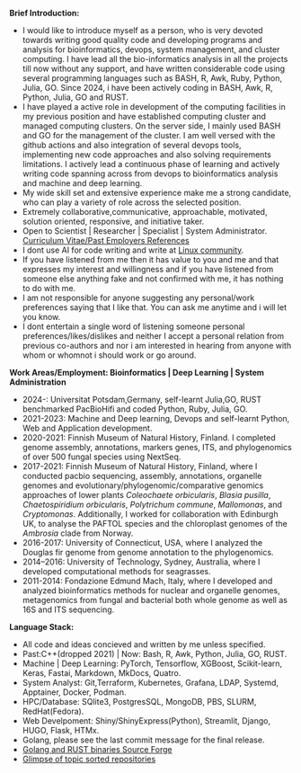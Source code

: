 **Brief Introduction:**
- I would like to introduce myself as a person, who is very devoted towards writing good quality code and developing programs and analysis for bioinformatics, devops, system management, and cluster computing. I have lead all the bio-informatics analysis in all the projects till now without any support, and have written considerable code using several programming languages such as BASH, R, Awk, Ruby, Python, Julia, GO. Since 2024, i have been actively coding in BASH, Awk, R, Python, Julia, GO and RUST. 
- I have played a active role in development of the computing facilities in my previous position and have established computing cluster and managed computing clusters. On the server side, I mainly used BASH and GO for the management of the cluster. I am well versed with the github actions and also integration of several devops tools, implementing new code approaches and also solving requirements limitations. I actively lead a continuous phase of learning and actively writing code spanning across from devops to bioinformatics analysis and machine and deep learning.  
- My wide skill set and extensive experience make me a strong candidate, who can play a variety of role across the selected position. 
- Extremely collaborative,communicative, approachable, motivated, solution oriented, responsive, and initiative taker.
- Open to Scientist | Researcher | Specialist | System Administrator. [Curriculum Vitae/Past Employers References](https://github.com/codecreatede/codecreatede/blob/main/Curriculum_Vitae_Gaurav_Sablok_2024.pdf) 
- I dont use AI for code writing and write at [Linux community](https://linuxcommunity.io/). 
- If you have listened from me then it has value to you and me and that expresses my interest and willingness and if you have listened from someone else anything fake and not confirmed with me, it has nothing to do with me. 
- I am not responsible for anyone suggesting any personal/work preferences saying that I like that. You can ask me anytime and i will let you know.
- I dont entertain a single word of listening someone personal preferences/likes/dislikes and neither I accept a personal relation from previous co-authors and nor i am interested in hearing from anyone with whom or whomnot i should work or go around.  

**Work Areas/Employment: Bioinformatics | Deep Learning | System Administration**
- 2024-: Universitat Potsdam,Germany, self-learnt Julia,GO, RUST benchmarked PacBioHifi and coded Python, Ruby, Julia, GO. 
- 2021-2023: Machine and Deep learning, Devops and self-learnt Python, Web and Application development. 
- 2020-2021: Finnish Museum of Natural History, Finland. I completed genome assembly, annotations, markers genes, ITS, and phylogenomics of over 500 fungal species using NextSeq.
- 2017-2021: Finnish Museum of Natural History, Finland, where I conducted pacbio sequencing, assembly, annotations, organelle genomes and evolutionary/phylogenomic/comparative genomics approaches of lower plants *Coleochaete orbicularis*, *Blasia pusilla*, *Chaetospiridium orbicularis*, *Polytrichum commune*, *Mallomonas*, and *Cryptomonas*. Additionally, I worked for collaboration with Edinburgh UK, to analyse the PAFTOL species and the chloroplast genomes of the *Ambrosia* clade from Norway.
- 2016-2017: University of Connecticut, USA, where I analyzed the Douglas fir genome from genome annotation to the phylogenomics.
- 2014–2016: University of Technology, Sydney, Australia, where I developed computational methods for seagrasses.
- 2011-2014: Fondazione Edmund Mach, Italy, where I developed and analyzed bioinformatics methods for nuclear and organelle genomes, metagenomics from fungal and bacterial both whole genome as well as 16S and ITS sequencing.

**Language Stack:** 
- All code and ideas concieved and written by me unless specified. 
- Past:C++(dropped 2021) | Now: Bash, R, Awk, Python, Julia, GO, RUST.
- Machine | Deep Learning: PyTorch, Tensorflow, XGBoost, Scikit-learn, Keras, Fastai, Markdown, MkDocs, Quatro.
- System Analyst: Git,Terraform, Kubernetes, Grafana, LDAP, Systemd, Apptainer, Docker, Podman. 
- HPC/Database: SQlite3, PostgresSQL, MongoDB, PBS, SLURM, RedHat(Fedora).
- Web Develpoment: Shiny/ShinyExpress(Python), Streamlit, Django, HUGO, Flask, HTMx. 
- Golang, please see the last commit message for the final release.
- [Golang and RUST binaries Source Forge](https://sourceforge.net/u/codecreatede/profile/)
- [Glimpse of topic sorted repositories](https://github.com/codecreatede/codecreatede/blob/main/topicsorted.md)

